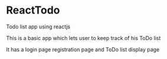 # ReactTodo
Todo list app using reactjs

This is a basic app which lets user to keep track of his ToDo list

It has a login page 
registration page 
and ToDo list display page
